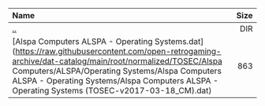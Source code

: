 |Name|Size|
|:---|---:|
|[..](../index.html)|DIR|
|[Alspa Computers ALSPA - Operating Systems.dat](https://raw.githubusercontent.com/open-retrogaming-archive/dat-catalog/main/root/normalized/TOSEC/Alspa Computers/ALSPA/Operating Systems/Alspa Computers ALSPA - Operating Systems/Alspa Computers ALSPA - Operating Systems (TOSEC-v2017-03-18_CM).dat)|863|
